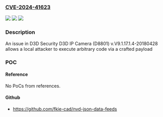### [CVE-2024-41623](https://cve.mitre.org/cgi-bin/cvename.cgi?name=CVE-2024-41623)
![](https://img.shields.io/static/v1?label=Product&message=n%2Fa&color=blue)
![](https://img.shields.io/static/v1?label=Version&message=n%2Fa&color=blue)
![](https://img.shields.io/static/v1?label=Vulnerability&message=n%2Fa&color=brighgreen)

### Description

An issue in D3D Security D3D IP Camera (D8801) v.V9.1.17.1.4-20180428 allows a local attacker to execute arbitrary code via a crafted payload

### POC

#### Reference
No PoCs from references.

#### Github
- https://github.com/fkie-cad/nvd-json-data-feeds

